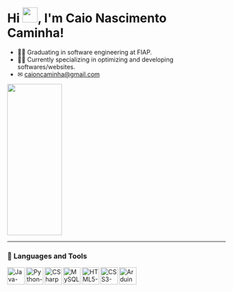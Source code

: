 # Hi <img height="35em" img width="35em" src="https://user-images.githubusercontent.com/72770138/226182736-86722913-0342-4a5e-8616-6a6a827d82e8.gif" />, I'm Caio Nascimento Caminha!

- 👨‍🎓 Graduating in software engineering at FIAP.
- 👨‍💻 Currently specializing in optimizing and developing softwares/websites.
- ✉ caioncaminha@gmail.com

<img height="350em" img width="50%" src="https://user-images.githubusercontent.com/72770138/226179141-c9d62af6-e2a3-4933-8398-cbbe8e83e91e.gif" />

---

### 🧰 Languages and Tools

<img align="left" alt="Java-icon" width="40" src="https://cdn.jsdelivr.net/gh/devicons/devicon/icons/java/java-original.svg" />
<img align="left" alt="Python-icon" width="40" src="https://cdn.jsdelivr.net/gh/devicons/devicon/icons/python/python-original.svg" />
<img align="left" alt="CSharp-icon" width="40" src="https://cdn.jsdelivr.net/gh/devicons/devicon/icons/csharp/csharp-original.svg" />
<img align="left" alt="MySQL-icon" width="40" src="https://cdn.jsdelivr.net/gh/devicons/devicon/icons/mysql/mysql-original.svg" />
<img align="left" alt="HTML5-icon" width="40" src="https://cdn.jsdelivr.net/gh/devicons/devicon/icons/html5/html5-original.svg" />
<img align="left" alt="CSS3-icon" width="40" src="https://cdn.jsdelivr.net/gh/devicons/devicon/icons/css3/css3-original.svg" />
<img align="left" alt="Arduino-icon" width="40" src="https://cdn.jsdelivr.net/gh/devicons/devicon@latest/devicon.min.css" /> 
<br />
